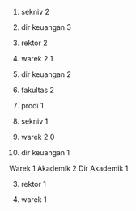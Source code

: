 1. sekniv       2
2. dir keuangan 3
3. rektor       2
4. warek        2 1
0. dir keuangan 2

0. fakultas 2
0. prodi    1

1. sekniv   1

2. warek    2 0 
2. dir keuangan 1

Warek 1 Akademik 2
Dir Akademik 1

3. rektor   1

4. warek    1